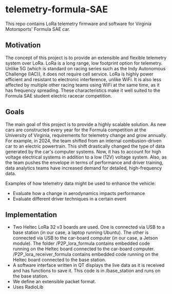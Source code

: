 # telemetry-formula-SAE
This repo contains LoRa telemetry firmware and software for Virginia Motorsports' Formula SAE car.

## Motivation

The concept of this project is to provide an extensible and flexible telemetry system over LoRa. LoRa is a long range, low footprint option for telemetry. Unlike 5G (which is standard on racing series such as the Indy Autonomous Challenge (IAC)), it does not require cell service. LoRa is highly power efficient and resistant to electronic interference, unlike WiFi. It is also less affected by multiple other racing teams using WiFi at the same time, as it has frequency spreading. These characteristics make it well suited to the Formula SAE student electric racecar competition.

## Goals

The main goal of this project is to provide a highly scalable solution. As new cars are constructed every year for the Formula competition at the University of Virginia, requirements for telemetry change and grow annually. For example, in 2024, the team shifted from an internal combusion-driven car to an electric powertrain. This shift drastically changed the type of data generated by the car's computer systems. Now, it has to account for high voltage electrical systems in addition to a low (12V) voltage system. Also, as the team pushes the envelope in terms of performance and driver training, data analytics teams have increased demand for detailed, high-frequency data.

Examples of how telemetry data might be used to enhance the vehicle:
- Evaluate how a change in aerodynamics impacts performance
- Evaluate different driver techniques in a certain event


## Implementation

- Two Heltec LoRa 32 v3 boards are used. One is connected via USB to a base station (in our case, a laptop running Ubuntu). The other is connected via USB to the car-board computer (in our case, a Jetson module). The folder /P2P_lora_formula contains embedded code running on the Heltec board connected to the car-board computer. /P2P_lora_receiver_formula contains embedded code running on the Heltec board connected to the base station.
- A software interface written in QT displays the live data as it is received and has functions to save it. This code is in /base_station and runs on the base station.
- We define an extensible packet format.
- Uses RadioLib
